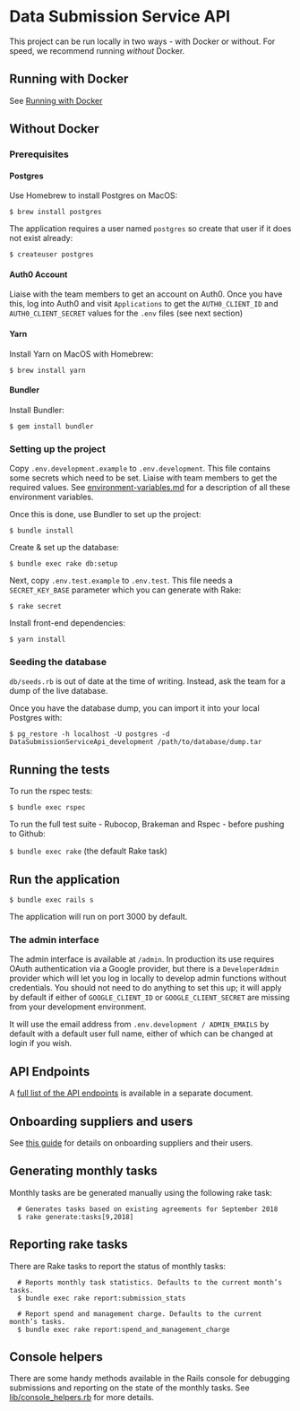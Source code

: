 # Data Submission Service API

This project can be run locally in two ways - with Docker or without. For speed, we recommend running _without_ Docker.

## Running with Docker

See [Running with Docker](docs/running-with-docker.md)

## Without Docker

### Prerequisites

#### Postgres

Use Homebrew to install Postgres on MacOS:

`$ brew install postgres`

The application requires a user named `postgres` so create that user if it does not exist already:

`$ createuser postgres`

#### Auth0 Account

Liaise with the team members to get an account on Auth0. Once you have this, log into Auth0 and visit `Applications` to get the `AUTH0_CLIENT_ID` and `AUTH0_CLIENT_SECRET` values for the `.env` files (see next section)

#### Yarn

Install Yarn on MacOS with Homebrew:

`$ brew install yarn`

#### Bundler

Install Bundler:

`$ gem install bundler`

### Setting up the project

Copy `.env.development.example` to `.env.development`. This file contains some
secrets which need to be set. Liaise with team members to get the required
values. See [environment-variables.md](/docs/environment-variables.md) for a
description of all these environment variables.

Once this is done, use Bundler to set up the project:

`$ bundle install`

Create & set up the database:

`$ bundle exec rake db:setup`

Next, copy `.env.test.example` to `.env.test`. This file needs a `SECRET_KEY_BASE` parameter which you can generate with Rake:

`$ rake secret`

Install front-end dependencies:

`$ yarn install`

### Seeding the database

`db/seeds.rb` is out of date at the time of writing. Instead, ask the team for a dump of the live database.

Once you have the database dump, you can import it into your local Postgres with:

`$ pg_restore -h localhost -U postgres -d DataSubmissionServiceApi_development /path/to/database/dump.tar`

## Running the tests

To run the rspec tests:

`$ bundle exec rspec`

To run the full test suite - Rubocop, Brakeman and Rspec - before pushing to Github:

`$ bundle exec rake` (the default Rake task)

## Run the application

`$ bundle exec rails s`

The application will run on port 3000 by default.

### The admin interface

The admin interface is available at `/admin`. In production its use requires
OAuth authentication via a Google provider, but there is a `DeveloperAdmin` provider
which will let you log in locally to develop admin functions without credentials. You
should not need to do anything to set this up; it will apply by default if either of
`GOOGLE_CLIENT_ID` or `GOOGLE_CLIENT_SECRET` are missing from your development environment.

It will use the email address from `.env.development / ADMIN_EMAILS` by default with a
default user full name, either of which can be changed at login if you wish.

## API Endpoints

A [full list of the API endpoints](endpoints.md) is available in a separate document.

## Onboarding suppliers and users

See [this guide](docs/onboarding-suppliers.md) for details on onboarding suppliers
and their users.

## Generating monthly tasks

Monthly tasks are be generated manually using the following rake task:

```
  # Generates tasks based on existing agreements for September 2018
  $ rake generate:tasks[9,2018]
```

## Reporting rake tasks

There are Rake tasks to report the status of monthly tasks:

```
  # Reports monthly task statistics. Defaults to the current month’s tasks.
  $ bundle exec rake report:submission_stats

  # Report spend and management charge. Defaults to the current month’s tasks.
  $ bundle exec rake report:spend_and_management_charge
```

## Console helpers

There are some handy methods available in the Rails console for debugging
submissions and reporting on the state of the monthly tasks. See
[lib/console_helpers.rb](lib/console_helpers.rb) for more details.
